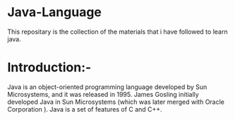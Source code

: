 # Java-Language
This repositary is the collection of the materials that i have followed to learn java.
# Introduction:-
Java is an object-oriented programming language developed by Sun Microsystems, and it was released in 1995. James Gosling initially developed Java in Sun Microsystems (which was later merged with Oracle Corporation ). Java is a set of features of C and C++.
